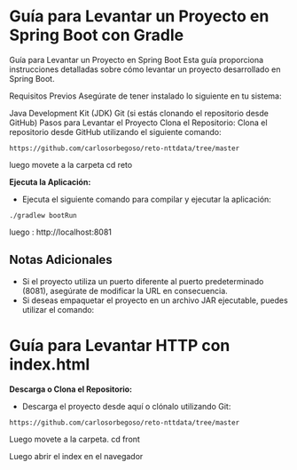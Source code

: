
# Guía para Levantar un Proyecto en Spring Boot con Gradle

Guía para Levantar un Proyecto en Spring Boot
Esta guía proporciona instrucciones detalladas sobre cómo levantar un proyecto desarrollado en Spring Boot.

Requisitos Previos
Asegúrate de tener instalado lo siguiente en tu sistema:

Java Development Kit (JDK)
Git (si estás clonando el repositorio desde GitHub)
Pasos para Levantar el Proyecto
Clona el Repositorio:
Clona el repositorio desde GitHub utilizando el siguiente comando:

~~~
https://github.com/carlosorbegoso/reto-nttdata/tree/master
~~~
luego movete a la carpeta
cd reto

**Ejecuta la Aplicación:**

- Ejecuta el siguiente comando para compilar y ejecutar la aplicación:
~~~
./gradlew bootRun
~~~

luego :
http://localhost:8081
## Notas Adicionales

- Si el proyecto utiliza un puerto diferente al puerto predeterminado (8081), asegúrate de modificar la URL en consecuencia.
- Si deseas empaquetar el proyecto en un archivo JAR ejecutable, puedes utilizar el comando:



# Guía para Levantar  HTTP con index.html

**Descarga o Clona el Repositorio:**

- Descarga el proyecto desde aquí o clónalo utilizando Git:
~~~
https://github.com/carlosorbegoso/reto-nttdata/tree/master
~~~

Luego movete a la carpeta.
	cd front

Luego abrir el index en el navegador
